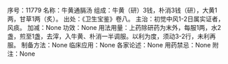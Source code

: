 序号：11779
名称：牛黄通膈汤
组成：牛黄（研）3钱，朴消3钱（研），大黄1两，甘草1两（炙）。
出处：《卫生宝鉴》卷八。
主治：初觉中风1-2日属实证者，风痰。
加减：None
功效：None
用法用量：上药除研药为末外，每服1两，水2盏，煎至1盏，去滓，入牛黄、朴消一半调服。以利为度，须动3-2行，未利再服。
制备方法：None
临床应用：None
各家论述：None
用药禁忌：None
附注：None
